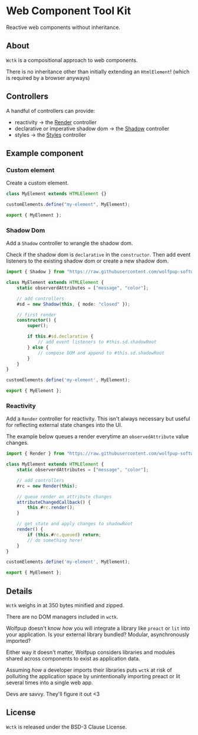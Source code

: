 # Web Component Tool Kit

Reactive web components without inheritance.

## About

`Wctk` is a compositional approach to web components.

There is no inheritance other than initially extending an `HtmlElement`! (which is required by a browser anyways)

## Controllers

A handful of controllers can provide:

- reactivity -> the [Render](./render/README.md) controller
- declarative or imperative shadow dom -> the [Shadow](./shadow/README.md) controller
- styles -> the [Styles](./styles/README.md) controller

## Example component

### Custom element

Create a custom element.

```ts
class MyElement extends HTMLElement {}

customElements.define("my-element", MyElement);

export { MyElement };
```

### Shadow Dom

Add a `Shadow` controller to wrangle the shadow dom.

Check if the shadow dom is `declarative` in the `constructor`. Then add event listeners to the existing shadow dom or create a new shadow dom.

```ts
import { Shadow } from "https://raw.githubusercontent.com/wolfpup-software/wctk-js/main/wctk/dist/wctk.js";

class MyElement extends HTMLElement {
    static observerdAttributes = ["message", "color"];

    // add controllers
    #sd = new Shadow(this, { mode: "closed" });

    // first render
    constructor() {
        super();

        if this.#sd.declarative {
            // add event listeners to #this.sd.shadowRoot
        } else {
            // compose DOM and append to #this.sd.shadowRoot
        }
    }
}

customElements.define('my-element', MyElement);

export { MyElement };
```

### Reactivity

Add a `Render` controller for reactivity. This isn't always necessary but useful for reflecting external state changes into the UI.

The example below queues a render everytime an `observedAttribute` value changes.

```ts
import { Render } from "https://raw.githubusercontent.com/wolfpup-software/wctk-js/main/wctk/dist/wctk.js";

class MyElement extends HTMLElement {
    static observerdAttributes = ["message", "color"];

    // add controllers
    #rc = new Render(this);

    // queue render on attribute changes
    attributeChangedCallback() {
        this.#rc.render();
    }

    // get state and apply changes to shadowRoot
    render() {
        if (this.#rc.queued) return;
        // do something here!
    }
}

customElements.define('my-element', MyElement);

export { MyElement };
```

## Details

`Wctk` weighs in at 350 bytes minified and zipped.

There are no DOM managers included in `wctk`.

Wolfpup doesn't know _how_ you will integrate a library like `preact` or `lit` into your application. Is your external library bundled? Modular, asynchronously imported?

Either way it doesn't matter, Wolfpup considers libraries and modules shared across components to exist as application data.

Assuming _how_ a developer imports their libraries puts `wctk` at risk of polluiting the application space by unintentionally importing preact or lit several times into a single web app.

Devs are savvy. They'll figure it out <3

## License

`Wctk` is released under the BSD-3 Clause License.
